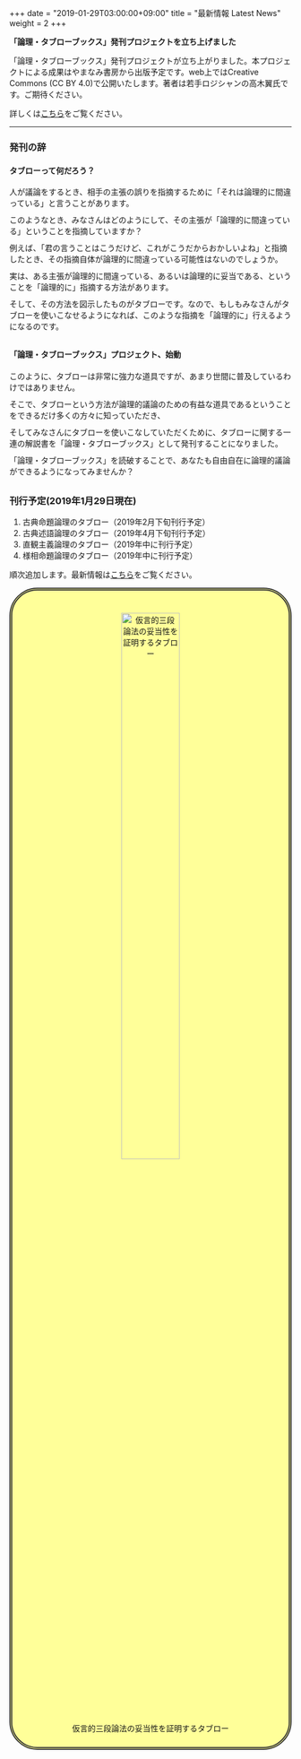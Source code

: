 +++
date = "2019-01-29T03:00:00+09:00"
title = "最新情報 Latest News"
weight = 2
+++

**「論理・タブローブックス」発刊プロジェクトを立ち上げました**

「論理・タブローブックス」発刊プロジェクトが立ち上がりました。本プロジェクトによる成果はやまなみ書房から出版予定です。web上ではCreative Commons (CC BY 4.0)で公開いたします。著者は若手ロジシャンの高木翼氏です。ご期待ください。

詳しくは[こちら](/tableau/)をご覧ください。

<!--more-->

---

### 発刊の辞

#### タブローって何だろう？

<p style= "margin: 0 0 10px 0;">人が議論をするとき、相手の主張の誤りを指摘するために「それは論理的に間違っている」と言うことがあります。</p>
<p style= "margin: 0 0 10px 0;">このようなとき、みなさんはどのようにして、その主張が「論理的に間違っている」ということを指摘していますか？</p>
<p style= "margin: 0 0 10px 0;">例えば、「君の言うことはこうだけど、これがこうだからおかしいよね」と指摘したとき、その指摘自体が論理的に間違っている可能性はないのでしょうか。</p>
<p style= "margin: 0 0 10px 0;">実は、ある主張が論理的に間違っている、あるいは論理的に妥当である、ということを「論理的に」指摘する方法があります。</p>
<p style= "margin: 0 0 30px 0;">そして、その方法を図示したものがタブローです。なので、もしもみなさんがタブローを使いこなせるようになれば、このような指摘を「論理的に」行えるようになるのです。</p>


#### 「論理・タブローブックス」プロジェクト、始動

<p style= "margin: 0 0 10px 0;">このように、タブローは非常に強力な道具ですが、あまり世間に普及しているわけではありません。</p>
<p style= "margin: 0 0 10px 0;">そこで、タブローという方法が論理的議論のための有益な道具であるということをできるだけ多くの方々に知っていただき、</p>
<p style= "margin: 0 0 10px 0;">そしてみなさんにタブローを使いこなしていただくために、タブローに関する一連の解説書を「論理・タブローブックス」として発刊することになりました。</p>
<p style= "margin: 0 0 30px 0;">「論理・タブローブックス」を読破することで、あなたも自由自在に論理的議論ができるようになってみませんか？</p>


### 刊行予定(2019年1月29日現在)

1. 古典命題論理のタブロー（2019年2月下旬刊行予定）
1. 古典述語論理のタブロー（2019年4月下旬刊行予定）
1. 直観主義論理のタブロー（2019年中に刊行予定）
1. 様相命題論理のタブロー（2019年中に刊行予定）

順次追加します。最新情報は[こちら](/tableau/)をご覧ください。

<div style="padding: 10px; margin-bottom: 10px; border: 5px double #333333; border-radius: 50px; background-color: #ffff99;">
<p style="text-align: center; margin: 30px;"><img src="/images/tableau/tableauTopPR.svg" alt="仮言的三段論法の妥当性を証明するタブロー" width=50%></p>
<p style="text-align: center;">仮言的三段論法の妥当性を証明するタブロー</p>
</div>
